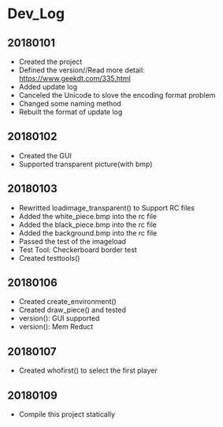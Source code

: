 # Dev_Log

## 20180101
- Created the project
- Defined the version//Read more detail: https://www.geekdt.com/335.html
- Added update log
- Canceled the Unicode to slove the encoding format problem
- Changed some naming method
- Rebuilt the format of update log

## 20180102
- Created the GUI
- Supported transparent picture(with bmp)

## 20180103
- Rewritted loadimage_transparent() to Support RC files
- Added the white_piece.bmp into the rc file
- Added the black_piece.bmp into the rc file
- Added the background.bmp into the rc file
- Passed the test of the imageload
- Test Tool: Checkerboard border test
- Created testtools()

## 20180106
- Created create_environment()
- Created draw_piece() and tested
- version(): GUI supported
- version(): Mem Reduct

## 20180107
- Created whofirst() to select the first player

## 20180109
- Compile this project statically